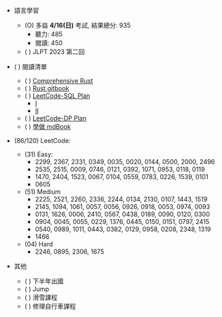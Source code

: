
- 語言學習
    - (O) 多益 __4/16(日)__ 考試, 結果總分: 935
      - 聽力: 485
      - 閱讀: 450
    - ( ) JLPT 2023 第二回

- ( ) 閱讀清單
    - ( ) [Comprehensive Rust](https://google.github.io/comprehensive-rust/)
    - ( ) [Rust gitbook](https://doc.rust-lang.org/book/ch01-01-installation.html)
    - ( ) [LeetCode-SQL Plan](https://leetcode.com/study-plan/sql/)
      - [I](../Software/SQL/Leetcode_SQL_I.md)
      - [II]()
    - ( ) [LeetCode-DP Plan](https://leetcode.com/study-plan/dynamic-programming/)
    - ( ) [學做 mdBook](../Software/mdBook)

- (86/120) LeetCode:
  - (31) Easy:  
    - 2299, 2367, 2331, 0349, 0035, 0020, 0144, 0500, 2000, 2496
    - 2535, 2515, 0009, 0746, 0121, 0392, 1071, 0953, 0118, 0119
    - 1470, 2404, 1523, 0067, 0104, 0559, 0783, 0226, 1539, 0101
    - 0605
  - (51) Medium
    - 2225, 2521, 2260, 2336, 2244, 0134, 2130, 0107, 1443, 1519
    - 2145, 1094, 1061, 0057, 0056, 0926, 0918, 0053, 0974, 0093
    - 0131, 1626, 0006, 2410, 0567, 0438, 0189, 0090, 0120, 0300
    - 0904, 0045, 0055, 0229, 1376, 0445, 0150, 0151, 0797, 2415
    - 0540, 0989, 1011, 0443, 0382, 0129, 0958, 0208, 2348, 1319
    - 1466
  - (04) Hard
    - 2246, 0895, 2306, 1675

- 其他
    - ( ) 下半年出國
    - ( ) Jump
    - ( ) 滑雪課程
    - ( ) 修理自行車課程
